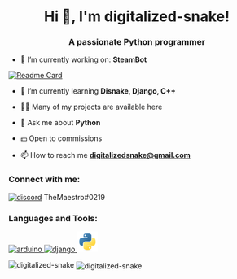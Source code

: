 <h1 align="center">Hi 👋, I'm digitalized-snake!</h1>
<h3 align="center">A passionate Python programmer</h3>

- 🔭 I’m currently working on: **SteamBot**

[![Readme Card](https://github-readme-stats.vercel.app/api/pin/?username=digitalized-snake&repo=SteamBot&theme=github_dark)](https://github.com/digitalized-snake/SteamBot)




- 🌱 I’m currently learning **Disnake, Django, C++**

- 👨‍💻 Many of my projects are available here

- 💬 Ask me about **Python**

- 💵 Open to commissions

- 📫 How to reach me **digitalizedsnake@gmail.com**

<h3 align="left">Connect with me:</h3>
<a href="https://emoji.gg/emoji/6149_discord"><img src="https://cdn3.emoji.gg/emojis/6149_discord.png" width="15px" height="15px" alt="discord"></a> TheMaestro#0219
<p align="left">
</p>

<h3 align="left">Languages and Tools:</h3>
<p align="left"> <a href="https://www.arduino.cc/" target="_blank" rel="noreferrer"> <img src="https://cdn.worldvectorlogo.com/logos/arduino-1.svg" alt="arduino" width="40" height="40"/> </a> <a href="https://www.djangoproject.com/" target="_blank" rel="noreferrer"> <img src="https://cdn.worldvectorlogo.com/logos/django.svg" alt="django" width="40" height="40"/> </a> <a href="https://www.python.org" target="_blank" rel="noreferrer"> <img src="https://raw.githubusercontent.com/devicons/devicon/master/icons/python/python-original.svg" alt="python" width="40" height="40"/> </a> </p>

<p><img align="left" src="https://github-readme-stats.vercel.app/api/top-langs?username=digitalized-snake&theme=github_dark&show_icons=true&locale=en&layout=compact" alt="digitalized-snake" /></p>

<p>&nbsp;<img align="center" src="https://github-readme-stats.vercel.app/api?username=digitalized-snake&theme=github_dark&show_icons=true&locale=en" alt="digitalized-snake" /></p>
